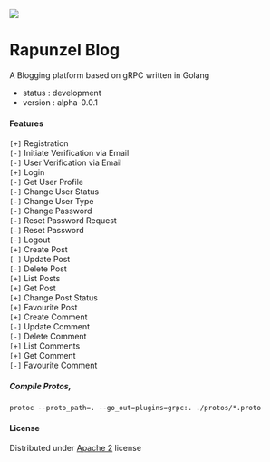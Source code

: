 ![](https://raw.githubusercontent.com/s4kibs4mi/rapunzel-blog/master/extras/rapunzel_blog_thumb.png)
# Rapunzel Blog
A Blogging platform based on gRPC written in Golang
* status : development
* version : alpha-0.0.1

#### Features
`[+]` Registration<br/>
`[-]` Initiate Verification via Email<br/>
`[-]` User Verification via Email<br/>
`[+]` Login<br/>
`[-]` Get User Profile<br/>
`[-]` Change User Status<br/>
`[-]` Change User Type<br/>
`[-]` Change Password<br/>
`[-]` Reset Password Request<br/>
`[-]` Reset Password<br/>
`[-]` Logout<br/>
`[+]` Create Post<br/>
`[-]` Update Post<br/>
`[-]` Delete Post<br/>
`[+]` List Posts<br/>
`[+]` Get Post<br/>
`[+]` Change Post Status<br/>
`[+]` Favourite Post<br/>
`[+]` Create Comment<br/>
`[-]` Update Comment<br/>
`[-]` Delete Comment<br/>
`[+]` List Comments<br/>
`[+]` Get Comment<br/>
`[-]` Favourite Comment<br/>

##### Compile Protos,
```
protoc --proto_path=. --go_out=plugins=grpc:. ./protos/*.proto
```

#### License
Distributed under [Apache 2](https://github.com/s4kibs4mi/rapunzel-blog/blob/master/LICENSE) license
